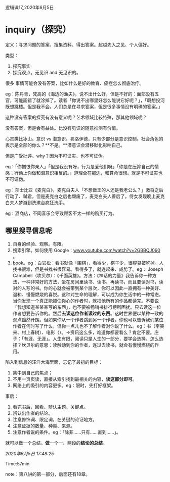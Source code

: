 逻辑课17_2020年6月5日



# inquiry（探究）



定义：寻求问题的答案、搜集资料、得出答案。超越先入之见、个人偏好。



类型：

1. 探究事实
2. 探究观点。无见识 and 无见识的。



很多 事情可能会没有答案，比如什么是好的教育、癌症怎么彻底治疗。



eg：陈丹青，梵高的《海边的渔夫》，说不出什么好，但是不好的：面部没有五官，可能画错了就涂掉了。读者「你说不出哪里好怎么能说它好呢？」，「既想投河既想跳楼。但是我不会。人们总是在寻求答案，但是很多事情没有明确的答案。」



这种没有答案的探究有没有意义呢？艺术领域比较特殊，那其他领域呢？



没有答案，但是会有益处。比没有见识的随意推测有价值。



心灵类比冰山。意识 vs 潜意识。弗洛伊德，只有少部分是意识控制。社会角色的表示是全部的你么？**不是。**潜意识会潜移默化影响自己。

但是广受批评。why？因为不可证实、也不可证伪。

eg：「你憎恨你亲人」「但是我没有呀，行为是爱他们呀」「你是在压抑自己的情感；行动上你做和潜意识相反的。」道理全在那边，和算命很想。就是不可证实也不可证伪。

eg：莎士比亚《麦克白》，麦克白夫人「不想做王的人还是我老公么？」激将之后行动了、弑君，但是麦克白之后也颓废了，麦克白夫人善后了。侍女发现晚上麦克白夫人梦游到洗漱台疯狂洗手。

eg：酒商店，不同音乐会导致顾客不太一样的购买行为。



## 哪里搜寻信息呢



1. 自身的经验、观察。有限。
2. 搜索引擎。如何使用 Google：www.youtube.com/watch?v=2GBBQJ090 。
3. book。eg：白岩松：看书就像「围棋」，看得少，棋子少，很容易被吃掉。人找书很难，但是书找书很容易。看得多了，就连起来、成势了。eg： Joseph Campbell（坎贝尔）：《千面英雄》。方法：《神话的力量》我告诉你一种方法，一种非常好的方法，坐在房间里读书、读书、再读书，而且要读对书，读对的人写的书。你的心就会被带到某个层次，你可以因此一直拥有一种美好、温和、慢慢燃烧的喜悦。这种对生命的理解，可以成为你生活中的一种常态。当你发现一个真正能抓住你心的作者时，就把他所有的作品都读完。不要说「我想知道某某某写的东西」，也不要被畅销书排行榜所困扰。只去读这一位作者想要告诉你的。然后**去读这位作者读过的东西**。这时世界便以某种一致的观点豁然开朗。但如果你从一个作者跳到另一个作者，你也可以告诉我们某位作者在何时写了什么，但你一点儿也不了解作者对你说了什么。eg：书（李笑来、村上春树）、电影（）。→资讯这么多，难道你都要看么？肯定不要。庄子：「有涯、无涯」。人生有限，阅读只是人生的一部分，要学会选择。怎么选择？坎贝尔的意思：读触动到你的作者，连过去读书，就会有慢慢燃烧的作用。



陷入到信息的汪洋大海里面，忘记了最初的目标：

1. 集中到自己的焦点；
2. 不用一页页读，直接从索引找到最相关的内容，**读这部分即可**。
3. 网络上的吸引的内容更多。eg：限时，先打好框架。



事后：

1. 看完书后，回看、辨认主题、关键点。
2. 辨认出作者的结论。
3. 注意修饰词、限定词，在关键的论证地方。
4. 注意证据的数量、种类、来源。
5. 注意作者说的条件。eg：「除非……只有……直到……」。

就可以做一个总结。**做**一个一、两段的**结论的总结**。



*2020年6月5日 17:48:25*

Time:57min



note：第八讲的第一部分，后面还有18章。

